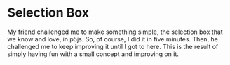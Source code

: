 # Selection Box

My friend challenged me to make something simple, the selection box that we know and love, in p5js. So, of course, I did it in five minutes. Then, he challenged me to keep improving it until I got to here. This is the result of simply having fun with a small concept and improving on it.

